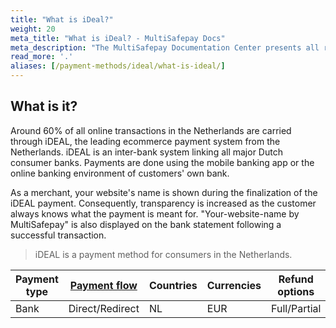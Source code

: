 ```yaml
---
title: "What is iDeal?"
weight: 20
meta_title: "What is iDeal? - MultiSafepay Docs"
meta_description: "The MultiSafepay Documentation Center presents all relevant information about our Plugins and API. You can also find support pages for payment methods, tools and general questions as well as the contact details of our Support and Integration Teams."
read_more: '.'
aliases: [/payment-methods/ideal/what-is-ideal/]
---
```

## What is it?
Around 60% of all online transactions in the Netherlands are carried through iDEAL, the leading ecommerce payment system from the Netherlands. iDEAL is an inter-bank system linking all major Dutch consumer banks. Payments are done using the mobile banking app or the online banking environment of customers' own bank.

As a merchant, your website's name is shown during the finalization of the iDEAL payment. Consequently, transparency is increased as the customer always knows what the payment is meant for. "Your-website-name by MultiSafepay" is also displayed on the bank statement following a successful transaction. 

> iDEAL is a payment method for consumers in the Netherlands.

| Payment type   | [Payment flow](https://docs.multisafepay.com/faq/api/difference-between-direct-and-redirect)      | Countries | Currencies | Refund options  | [Recurring](https://docs.multisafepay.com/tools/recurring-payments)   | [Chargebacks](https://docs.multisafepay.com/faq/chargebacks)   |
|----------------|-------------------|-----------|------------|------------------|------------|---------------|
|Bank|Direct/Redirect|NL|EUR|Full/Partial|Yes|No|

